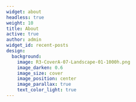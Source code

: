 ```yaml
---
widget: about
headless: true
weight: 10
title: About
active: true
author: admin
widget_id: recent-posts
design:
  background:
    image: R3-CoverA-07-Landscape-01-1000h.png
    image_darken: 0.6
    image_size: cover
    image_position: center
    image_parallax: true
    text_color_light: true
---
```

